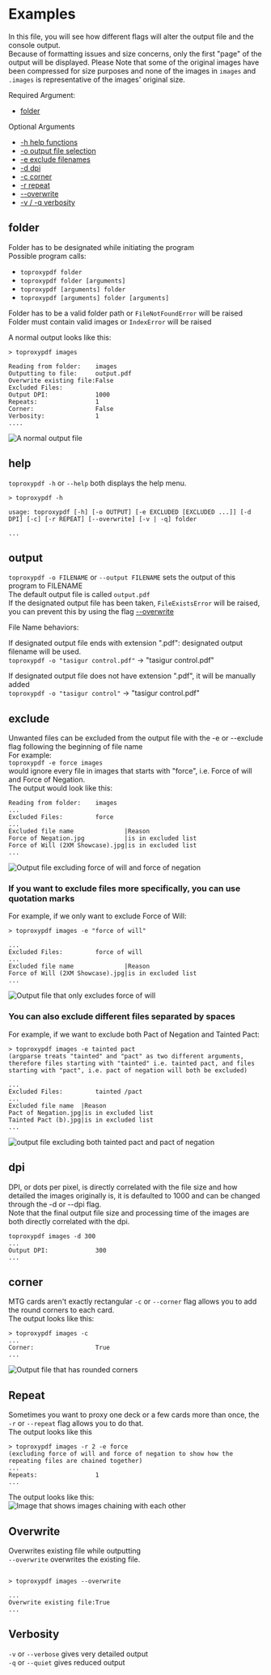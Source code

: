 # Examples

In this file, you will see how different flags will alter the output file and the console output.  
Because of formatting issues and size concerns, only the first "page" of the output will be displayed. Please Note that some of the original images have been compressed for size purposes and none of the images in `images` and `.images` is representative of the images' original size.  

Required Argument:  

- [folder](#folder)  

Optional Arguments

- [-h help functions](#help)  
- [-o output file selection](#output)
- [-e exclude filenames](#exclude)
- [-d dpi](#dpi)
- [-c corner](#corner)
- [-r repeat](#repeat)
- [--overwrite](#overwrite)
- [-v / -q verbosity](#verbosity)

## folder

Folder has to be designated while initiating the program  
Possible program calls:  

- `toproxypdf folder`
- `toproxypdf folder [arguments]`  
- `toproxypdf [arguments] folder`
- `toproxypdf [arguments] folder [arguments]`

Folder has to be a valid folder path or `FileNotFoundError` will be raised  
Folder must contain valid images or `IndexError` will be raised  
  
  A normal output looks like this:  

```none
> toproxypdf images
 
Reading from folder:    images
Outputting to file:     output.pdf
Overwrite existing file:False
Excluded Files:
Output DPI:             1000
Repeats:                1
Corner:                 False
Verbosity:              1
....
  ```  

  ![A normal output file](.images/0.jpg)  

## help

`toproxypdf -h`  or `--help` both displays the help menu.

```none
> toproxypdf -h

usage: toproxypdf [-h] [-o OUTPUT] [-e EXCLUDED [EXCLUDED ...]] [-d DPI] [-c] [-r REPEAT] [--overwrite] [-v | -q] folder

...
```

## output

`toproxypdf -o FILENAME` or `--output FILENAME` sets the output of this program to FILENAME  
The default output file is called `output.pdf`  
If the designated output file has been taken, `FileExistsError` will be raised, you can prevent this by using the flag [--overwrite](#overwrite)  

File Name behaviors:  
  
If designated output file ends with extension ".pdf": designated output filename will be used.  
`toproxypdf -o "tasigur control.pdf"` -> "tasigur control.pdf"

If designated output file does not have extension ".pdf", it will be manually added  
`toproxypdf -o "tasigur control"` -> "tasigur control.pdf"

## exclude

Unwanted files can be excluded from the output file with the -e or --exclude flag following the beginning of file name  
For example:  
`toproxypdf -e force images`  
would ignore every file in images that starts with "force", i.e. Force of will and Force of Negation.  
The output would look like this:

```None
Reading from folder:    images
...
Excluded Files:         force
...
Excluded file name              |Reason
Force of Negation.jpg           |is in excluded list
Force of Will (2XM Showcase).jpg|is in excluded list
...
```  

![Output file excluding force of will and force of negation](./.images/1.jpg)  

### If you want to exclude files more specifically, you can use quotation marks

For example, if we only want to exclude Force of Will:  

```None
> toproxypdf images -e "force of will"

...
Excluded Files:         force of will
...
Excluded file name              |Reason
Force of Will (2XM Showcase).jpg|is in excluded list
...
```

![Output file that only excludes force of will](./.images/2.jpg)  

### You can also exclude different files separated by spaces  

For example, if we want to exclude both Pact of Negation and Tainted Pact:  

```None
> toproxypdf images -e tainted pact
(argparse treats "tainted" and "pact" as two different arguments, therefore files starting with "tainted" i.e. tainted pact, and files starting with "pact", i.e. pact of negation will both be excluded)

...
Excluded Files:         tainted /pact
...
Excluded file name  |Reason
Pact of Negation.jpg|is in excluded list
Tainted Pact (b).jpg|is in excluded list
...
```

![output file excluding both tainted pact and pact of negation](./.images/3.jpg)

## dpi

DPI, or dots per pixel, is directly correlated with the file size and how detailed the images originally is, it is defaulted to 1000 and can be changed through the -d or --dpi flag.  
Note that the final output file size and processing time of the images are both directly correlated with the dpi.  

```None
toproxypdf images -d 300
...
Output DPI:             300
...
```

## corner  

MTG cards aren't exactly rectangular `-c` or `--corner` flag allows you to add the round corners to each card.  
The output looks like this:  

```None
> toproxypdf images -c 
...
Corner:                 True
...
```  

![Output file that has rounded corners](.images/4.jpg)

## Repeat

Sometimes you want to proxy one deck or a few cards more than once, the `-r` or `--repeat` flag allows you to do that.  
The output looks like this

```None
> toproxypdf images -r 2 -e force 
(excluding force of will and force of negation to show how the repeating files are chained together)
...
Repeats:                1
...
```

The output looks like this:  
![Image that shows images chaining with each other](.images/5.jpg)  

## Overwrite

Overwrites existing file while outputting  
`--overwrite` overwrites the existing file.

```None

> toproxypdf images --overwrite  

...
Overwrite existing file:True
...
```

## Verbosity

`-v` or `--verbose` gives very detailed output  
`-q` or `--quiet` gives reduced output
